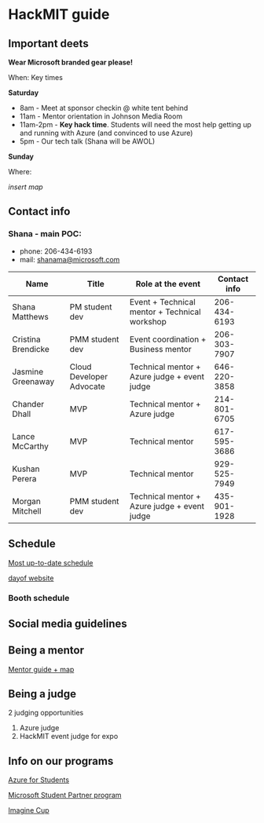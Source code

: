 # HackMIT guide

## Important deets
**Wear Microsoft branded gear please!** 

When: 
Key times

**Saturday**
- 8am - Meet at sponsor checkin @ white tent behind 
- 11am - Mentor orientation in Johnson Media Room
- 11am-2pm - **Key hack time**. Students will need the most help getting up and running with Azure (and convinced to use Azure)
- 5pm - Our tech talk (Shana will be AWOL)

**Sunday**

Where:

*insert map*

## Contact info
### Shana - main POC: 
- phone: 206-434-6193
- mail: shanama@microsoft.com

| Name               | Title                    |  Role at the event                            | Contact info |
| ------------------ | ------------------------ | --------------------------------------------- | ------------ |
| Shana Matthews     | PM student dev           | Event + Technical mentor + Technical workshop | 206-434-6193 |
| Cristina Brendicke | PMM student dev          | Event coordination + Business mentor          | 206-303-7907 |
| Jasmine Greenaway  | Cloud Developer Advocate | Technical mentor + Azure judge + event judge  | 646-220-3858 |
| Chander Dhall      | MVP                      | Technical mentor + Azure judge                | 214-801-6705 |
| Lance McCarthy     | MVP                      | Technical mentor                              | 617-595-3686 |
| Kushan Perera      | MVP                      | Technical mentor                              | 929-525-7949 |
| Morgan Mitchell    | PMM student dev          | Technical mentor + Azure judge + event judge  | 435-901-1928 |



## Schedule
[Most up-to-date schedule](http://go.hackmit.org/sponsor-schedule)

[dayof website](http://go.hackmit.org/dayof)

### Booth schedule

## Social media guidelines

## Being a mentor
[Mentor guide + map](hackmit_mentorguide.pdf)

## Being a judge
2 judging opportunities
1. Azure judge
2. HackMIT event judge for expo

## Info on our programs
[Azure for Students](https://aka.ms/a4s)

[Microsoft Student Partner program](https://imagine.microsoft.com/en-us/msp)

[Imagine Cup](https://imaginecup.microsoft.com/en-us/Events?id=0)

